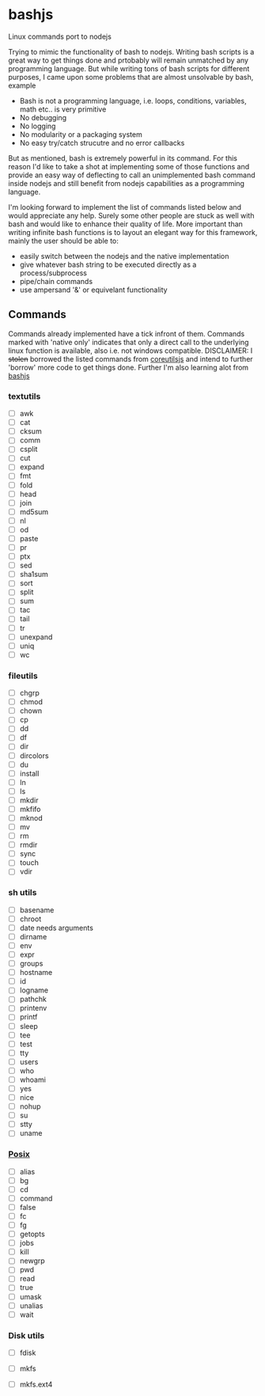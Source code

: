 # bashjs


Linux commands port to nodejs

Trying to mimic the functionality of bash to nodejs. Writing bash scripts is a great way to get things done and prtobably will remain unmatched by any programming language. 
But while writing tons of bash scripts for different purposes, I came upon some problems that are almost unsolvable by bash, example

* Bash is not a programming language, i.e. loops, conditions, variables, math etc.. is very primitive
* No debugging
* No logging
* No modularity or a packaging system
* No easy try/catch strucutre and no error callbacks

But as mentioned, bash is extremely powerful in its command. For this reason I'd like to take a shot at implementing some of those functions and provide an easy way of deflecting to call an unimplemented bash command inside nodejs and still benefit from nodejs capabilities as a programming language.

I'm looking forward to implement the list of commands listed below and would appreciate any help. Surely some other people are stuck as well with bash and would like to enhance their quality of life.
More important than writing infinite bash functions is to layout an elegant way for this framework, mainly the user should be able to:

* easily switch between the nodejs and the native implementation
* give whatever bash string to be executed directly as a process/subprocess
* pipe/chain commands
* use ampersand '&' or equivelant functionality



## Commands

Commands already implemented have a tick infront of them. Commands marked with 'native only' indicates that only a direct call to the underlying linux function is available, also i.e. not windows compatible. DISCLAIMER: I  ~~stolen~~ borrowed the listed commands from [coreutilsjs](https://github.com/piranna/coreutils.js) and intend to further 'borrow' more code to get things done. Further I'm also learning alot from [bashjs]()


### textutils
- [ ] awk
- [ ] cat
- [ ] cksum
- [ ] comm
- [ ] csplit
- [ ] cut
- [ ] expand
- [ ] fmt
- [ ] fold
- [ ] head
- [ ] join
- [ ] md5sum
- [ ] nl
- [ ] od
- [ ] paste
- [ ] pr
- [ ] ptx
- [ ] sed
- [ ] sha1sum
- [ ] sort
- [ ] split
- [ ] sum
- [ ] tac
- [ ] tail
- [ ] tr
- [ ] unexpand
- [ ] uniq
- [ ] wc

### fileutils
- [ ] chgrp
- [ ] chmod
- [ ] chown
- [ ] cp
- [ ] dd
- [ ] df
- [ ] dir
- [ ] dircolors
- [ ] du
- [ ] install
- [ ] ln
- [ ] ls
- [ ] mkdir
- [ ] mkfifo
- [ ] mknod
- [ ] mv
- [ ] rm
- [ ] rmdir
- [ ] sync
- [ ] touch
- [ ] vdir

### sh utils
- [ ] basename
- [ ] chroot
- [ ] date needs arguments
- [ ] dirname
- [ ] env
- [ ] expr
- [ ] groups
- [ ] hostname
- [ ] id
- [ ] logname
- [ ] pathchk
- [ ] printenv
- [ ] printf
- [ ] sleep
- [ ] tee
- [ ] test
- [ ] tty
- [ ] users
- [ ] who
- [ ] whoami
- [ ] yes
- [ ] nice
- [ ] nohup
- [ ] su
- [ ] stty
- [ ] uname

### [Posix](http://pubs.opengroup.org/onlinepubs/009604599/utilities/xcu_chap02.html#tag_02_09_01_01)
- [ ] alias
- [ ] bg
- [ ] cd
- [ ] command
- [ ] false
- [ ] fc
- [ ] fg
- [ ] getopts
- [ ] jobs
- [ ] kill
- [ ] newgrp
- [ ] pwd
- [ ] read
- [ ] true
- [ ] umask
- [ ] unalias
- [ ] wait

### Disk utils
- [ ] fdisk
- [ ] mkfs
- [ ] mkfs.ext4

